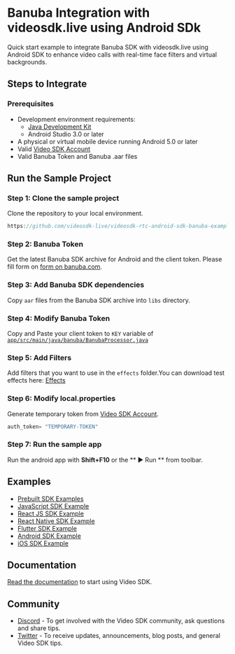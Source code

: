# Banuba Integration with videosdk.live using Android SDk

Quick start example to integrate Banuba SDK with videosdk.live using Android SDK to enhance video calls with real-time face filters and virtual backgrounds.

## Steps to Integrate
### Prerequisites
- Development environment requirements:
  - [Java Development Kit](https://www.oracle.com/java/technologies/downloads/)
  - Android Studio 3.0 or later
- A physical or virtual mobile device running Android 5.0 or later
- Valid [Video SDK Account](https://app.videosdk.live/)
- Valid Banuba Token and Banuba .aar files

## Run the Sample Project
### Step 1: Clone the sample project
Clone the repository to your local environment.
```js
https://github.com/videosdk-live/videosdk-rtc-android-sdk-banuba-example.git
```

### Step 2: Banuba Token
Get the latest Banuba SDK archive for Android and the client token. Please fill form on [form on banuba.com](https://www.banuba.com/face-filters-sdk).

### Step 3: Add Banuba SDK dependencies
Copy `aar` files from the Banuba SDK archive into `libs` directory.
   
### Step 4: Modify Banuba Token
Copy and Paste your client token to `KEY` variable of [`app/src/main/java/banuba/BanubaProcessor.java`](../../tree/main/app/src/main/java/com/banuba/BanubaProcessor.java)

### Step 5: Add Filters
Add filters that you want to use in the `effects` folder.You can download test effects here: [Effects](https://docs.banuba.com/face-ar-sdk-v1/overview/demo_face_filters)

### Step 6: Modify local.properties
Generate temporary token from [Video SDK Account](https://app.videosdk.live/signup).
```js title="local.properties"
auth_token= "TEMPORARY-TOKEN"
```

### Step 7: Run the sample app
Run the android app with **Shift+F10** or the ** ▶ Run ** from toolbar. 

## Examples
- [Prebuilt SDK Examples](https://github.com/videosdk-live/videosdk-rtc-prebuilt-examples)
- [JavaScript SDK Example](https://github.com/videosdk-live/videosdk-rtc-javascript-sdk-example)
- [React JS SDK Example](https://github.com/videosdk-live/videosdk-rtc-react-sdk-example)
- [React Native SDK Example](https://github.com/videosdk-live/videosdk-rtc-react-native-sdk-example)
- [Flutter SDK Example](https://github.com/videosdk-live/videosdk-rtc-flutter-sdk-example)
- [Android SDK Example](https://github.com/videosdk-live/videosdk-rtc-android-java-sdk-example)
- [iOS SDK Example](https://github.com/videosdk-live/videosdk-rtc-ios-sdk-example)

## Documentation
[Read the documentation](https://docs.videosdk.live/) to start using Video SDK.

## Community
- [Discord](https://discord.gg/Gpmj6eCq5u) - To get involved with the Video SDK community, ask questions and share tips.
- [Twitter](https://twitter.com/video_sdk) - To receive updates, announcements, blog posts, and general Video SDK tips.

